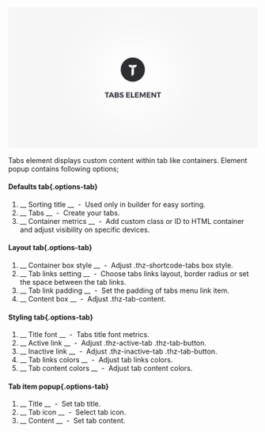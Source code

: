 <div class="thz-doc-image max">
<a class="thz-lightbox mfp-iframe" href="https://vimeo.com/302181085" data-mfp-title="Creatus WordPress Tabs Accordion Element" data-modal-size="large">
	<img src="../../docs-media/splash-tabs-element.jpg" alt="Creatus WordPress Theme Tabs Element" />
</a>
</div>

Tabs element displays custom content within tab like containers. Element popup contains following options;

#### Defaults tab{.options-tab}
1. __ Sorting title __ &nbsp;-&nbsp; Used only in builder for easy sorting.
1. __ Tabs __ &nbsp;-&nbsp; Create your tabs.
1. __ Container metrics __ &nbsp;-&nbsp; Add custom class or ID to HTML container and adjust visibility on specific devices.

#### Layout tab{.options-tab}
1. __ Container box style __ &nbsp;-&nbsp; Adjust .thz-shortcode-tabs box style.
1. __ Tab links setting __ &nbsp;-&nbsp; Choose tabs links layout, border radius or set the space between the tab links.
1. __ Tab link padding __ &nbsp;-&nbsp; Set the padding of tabs menu link item.
1. __ Content box __ &nbsp;-&nbsp; Adjust .thz-tab-content.

#### Styling tab{.options-tab}
1. __ Title font __ &nbsp;-&nbsp; Tabs title font metrics.
1. __ Active link __ &nbsp;-&nbsp; Adjust .thz-active-tab .thz-tab-button.
1. __ Inactive link __ &nbsp;-&nbsp; Adjust .thz-inactive-tab .thz-tab-button.
1. __ Tab links colors __ &nbsp;-&nbsp; Adjust tab links colors.
1. __ Tab content colors __ &nbsp;-&nbsp; Adjust tab content colors.

#### Tab item popup{.options-tab}
1. __ Title __ &nbsp;-&nbsp; Set tab title.
1. __ Tab icon __ &nbsp;-&nbsp; Select tab icon.
1. __ Content __ &nbsp;-&nbsp; Set tab content.